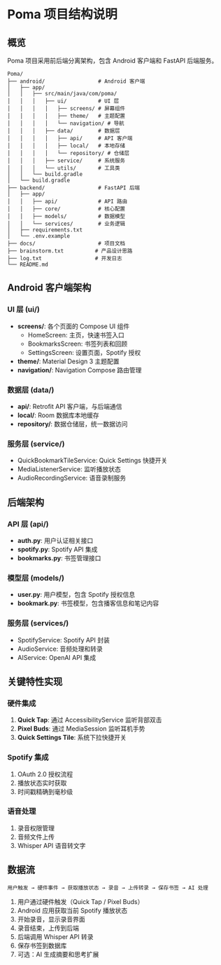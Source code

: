 # Poma 项目结构说明

## 概览

Poma 项目采用前后端分离架构，包含 Android 客户端和 FastAPI 后端服务。

```
Poma/
├── android/                 # Android 客户端
│   ├── app/
│   │   ├── src/main/java/com/poma/
│   │   │   ├── ui/          # UI 层
│   │   │   │   ├── screens/ # 屏幕组件
│   │   │   │   ├── theme/   # 主题配置
│   │   │   │   └── navigation/ # 导航
│   │   │   ├── data/        # 数据层
│   │   │   │   ├── api/     # API 客户端
│   │   │   │   ├── local/   # 本地存储
│   │   │   │   └── repository/ # 仓储层
│   │   │   ├── service/     # 系统服务
│   │   │   └── utils/       # 工具类
│   │   └── build.gradle
│   └── build.gradle
├── backend/                 # FastAPI 后端
│   ├── app/
│   │   ├── api/             # API 路由
│   │   ├── core/            # 核心配置
│   │   ├── models/          # 数据模型
│   │   └── services/        # 业务逻辑
│   ├── requirements.txt
│   └── .env.example
├── docs/                    # 项目文档
├── brainstorm.txt          # 产品设计思路
├── log.txt                 # 开发日志
└── README.md
```

## Android 客户端架构

### UI 层 (ui/)
- **screens/**: 各个页面的 Compose UI 组件
  - HomeScreen: 主页，快速书签入口
  - BookmarksScreen: 书签列表和回顾
  - SettingsScreen: 设置页面，Spotify 授权
- **theme/**: Material Design 3 主题配置
- **navigation/**: Navigation Compose 路由管理

### 数据层 (data/)
- **api/**: Retrofit API 客户端，与后端通信
- **local/**: Room 数据库本地缓存
- **repository/**: 数据仓储层，统一数据访问

### 服务层 (service/)
- QuickBookmarkTileService: Quick Settings 快捷开关
- MediaListenerService: 监听播放状态
- AudioRecordingService: 语音录制服务

## 后端架构

### API 层 (api/)
- **auth.py**: 用户认证相关接口
- **spotify.py**: Spotify API 集成
- **bookmarks.py**: 书签管理接口

### 模型层 (models/)
- **user.py**: 用户模型，包含 Spotify 授权信息
- **bookmark.py**: 书签模型，包含播客信息和笔记内容

### 服务层 (services/)
- SpotifyService: Spotify API 封装
- AudioService: 音频处理和转录
- AIService: OpenAI API 集成

## 关键特性实现

### 硬件集成
1. **Quick Tap**: 通过 AccessibilityService 监听背部双击
2. **Pixel Buds**: 通过 MediaSession 监听耳机手势
3. **Quick Settings Tile**: 系统下拉快捷开关

### Spotify 集成
1. OAuth 2.0 授权流程
2. 播放状态实时获取
3. 时间戳精确到毫秒级

### 语音处理
1. 录音权限管理
2. 音频文件上传
3. Whisper API 语音转文字

## 数据流

```
用户触发 → 硬件事件 → 获取播放状态 → 录音 → 上传转录 → 保存书签 → AI 处理
```

1. 用户通过硬件触发（Quick Tap / Pixel Buds）
2. Android 应用获取当前 Spotify 播放状态
3. 开始录音，显示录音界面
4. 录音结束，上传到后端
5. 后端调用 Whisper API 转录
6. 保存书签到数据库
7. 可选：AI 生成摘要和思考扩展